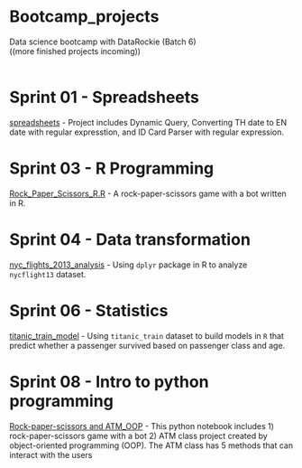 # Bootcamp_projects
Data science bootcamp with DataRockie (Batch 6)\
((more finished projects incoming)) 
<br /> <br />

# Sprint 01 - Spreadsheets
[spreadsheets](https://docs.google.com/spreadsheets/d/1By3PAaK0aRvBT94eZa6vBbC0EIvJ-h3Si9XmOcRt31k/edit?usp=sharing) - Project includes Dynamic Query, Converting TH date to EN date with regular expresstion, and ID Card Parser with regular expression.

# Sprint 03 - R Programming
[Rock_Paper_Scissors_R.R](Sprint_03-R_Programming/Rock_Paper_Scissors_R.R) - A rock-paper-scissors game with a bot written in R.

# Sprint 04 - Data transformation
[nyc_flights_2013_analysis](https://colab.research.google.com/drive/1uZ5_RKi5t0CUNY-h6r1BQnlEh_MSeoiB?usp=sharing) - Using `dplyr` package in R to analyze `nycflight13` dataset.

# Sprint 06 - Statistics
[titanic_train_model](Sprint_06-Essential_Statistics/titanic_train_model.pdf) - Using `titanic_train` dataset to build models in `R` that predict whether a passenger survived based on passenger class and age.

# Sprint 08 - Intro to python programming
[Rock-paper-scissors and ATM_OOP](https://colab.research.google.com/drive/1L2ZtKWO-EsqluU6Q6oCx2letxC9KYhd6?usp=sharing) - This python notebook includes 1) rock-paper-scissors game with a bot 2) ATM class project created by object-oriented programming (OOP). The ATM class has 5 methods that can interact with the users
